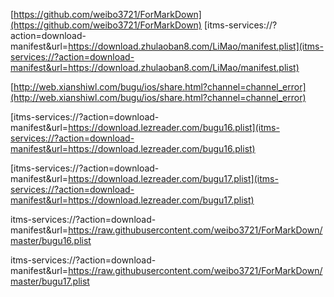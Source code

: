 [https://github.com/weibo3721/ForMarkDown](https://github.com/weibo3721/ForMarkDown)
[itms-services://?action=download-manifest&url=https://download.zhulaoban8.com/LiMao/manifest.plist](itms-services://?action=download-manifest&url=https://download.zhulaoban8.com/LiMao/manifest.plist)


[http://web.xianshiwl.com/bugu/ios/share.html?channel=channel_error](http://web.xianshiwl.com/bugu/ios/share.html?channel=channel_error)




[itms-services://?action=download-manifest&url=https://download.lezreader.com/bugu16.plist](itms-services://?action=download-manifest&url=https://download.lezreader.com/bugu16.plist)   


[itms-services://?action=download-manifest&url=https://download.lezreader.com/bugu17.plist](itms-services://?action=download-manifest&url=https://download.lezreader.com/bugu17.plist)


itms-services://?action=download-manifest&url=https://raw.githubusercontent.com/weibo3721/ForMarkDown/master/bugu16.plist   


itms-services://?action=download-manifest&url=https://raw.githubusercontent.com/weibo3721/ForMarkDown/master/bugu17.plist   
